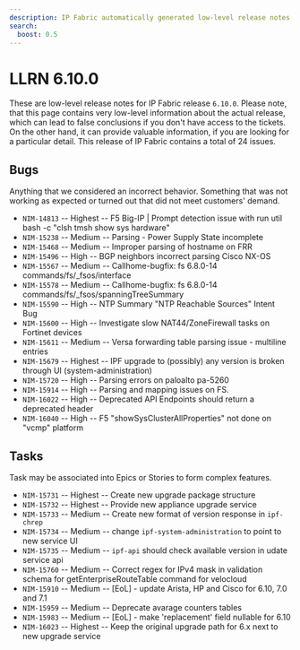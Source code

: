```yaml
---
description: IP Fabric automatically generated low-level release notes for version 6.10.0.
search:
  boost: 0.5
---
```


# LLRN 6.10.0

These are low-level release notes for IP Fabric release `6.10.0`. Please note, that this page contains very low-level information about the actual release, which can lead to false conclusions if you don't have access to the tickets. On the other hand, it can provide valuable information, if you are looking for a particular detail. This release of IP Fabric contains a total of 24 issues.

## Bugs

Anything that we considered an incorrect behavior. Something that was not working as expected or turned out that did not meet customers' demand.

- `NIM-14813` -- Highest -- F5 Big-IP | Prompt detection issue with run util bash -c "clsh tmsh show sys hardware"
- `NIM-15238` -- Medium -- Parsing - Power Supply State incomplete
- `NIM-15468` -- Medium -- Improper parsing of hostname on FRR
- `NIM-15496` -- High -- BGP neighbors incorrect parsing Cisco NX-OS
- `NIM-15567` -- Medium -- Callhome-bugfix: fs 6.8.0-14 commands/fs/_fsos/interface
- `NIM-15578` -- Medium -- Callhome-bugfix: fs 6.8.0-14 commands/fs/_fsos/spanningTreeSummary
- `NIM-15590` -- High -- NTP Summary "NTP Reachable Sources" Intent Bug
- `NIM-15600` -- High -- Investigate slow NAT44/ZoneFirewall tasks on Fortinet devices
- `NIM-15611` -- Medium -- Versa forwarding table parsing issue - multiline entries
- `NIM-15679` -- Highest -- IPF upgrade to (possibly) any version is broken through UI (system-administration)
- `NIM-15720` -- High -- Parsing errors on paloalto pa-5260
- `NIM-15914` -- High -- Parsing and mapping issues on FS.
- `NIM-16022` -- High -- Deprecated API Endpoints should return a deprecated header
- `NIM-16040` -- High -- F5 "showSysClusterAllProperties" not done on "vcmp" platform

## Tasks

Task may be associated into Epics or Stories to form complex features.

- `NIM-15731` -- Highest -- Create new upgrade package structure
- `NIM-15732` -- Highest -- Provide new appliance upgrade service
- `NIM-15733` -- Medium -- Create new format of version response in `ipf-chrep`
- `NIM-15734` -- Medium -- change `ipf-system-administration` to point to new service UI
- `NIM-15735` -- Medium -- `ipf-api` should check available version in udate service api
- `NIM-15760` -- Medium -- Correct regex for IPv4 mask in validation schema for getEnterpriseRouteTable command for velocloud
- `NIM-15910` -- Medium -- [EoL] - update Arista, HP and Cisco for 6.10, 7.0 and 7.1
- `NIM-15959` -- Medium -- Deprecate avarage counters tables
- `NIM-15983` -- Medium -- [EoL] - make 'replacement' field nullable for 6.10
- `NIM-16023` -- Highest -- Keep the original upgrade path for 6.x next to new upgrade service
